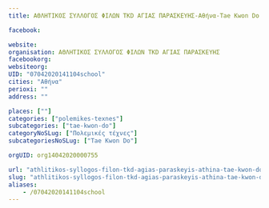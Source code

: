 ```yaml
---
title: ΑΘΛΗΤΙΚΟΣ ΣΥΛΛΟΓΟΣ ΦΙΛΩΝ TKD ΑΓΙΑΣ ΠΑΡΑΣΚΕΥΗΣ-Αθήνα-Tae Kwon Do

facebook:

website:
organisation: ΑΘΛΗΤΙΚΟΣ ΣΥΛΛΟΓΟΣ ΦΙΛΩΝ TKD ΑΓΙΑΣ ΠΑΡΑΣΚΕΥΗΣ
facebookorg:
websiteorg:
UID: "07042020141104school"
cities: "Αθήνα"
perioxi: ""
address: ""

places: [""]
categories: ["polemikes-texnes"]
subcategories: ["tae-kwon-do"]
categoryNoSLug: ["Πολεμικές τέχνες"]
subcategoriesNoSLug: ["Tae Kwon Do"]

orgUID: org14042020000755

url: "athlitikos-syllogos-filon-tkd-agias-paraskeyis-athina-tae-kwon-do/athina//"
slug: "athlitikos-syllogos-filon-tkd-agias-paraskeyis-athina-tae-kwon-do"
aliases:
    - /07042020141104school
---
```





